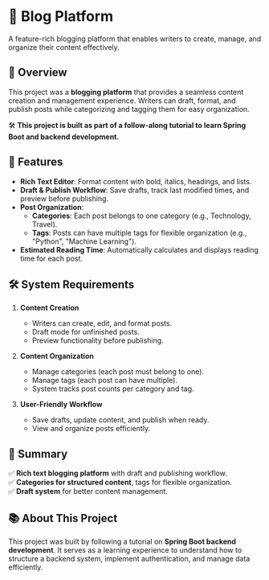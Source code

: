 
# 📝 Blog Platform

A feature-rich blogging platform that enables writers to create, manage, and organize their content effectively.

## 🚀 Overview

This project was a **blogging platform** that provides a seamless content creation and management experience. Writers can draft, format, and publish posts while categorizing and tagging them for easy organization.

🛠 **This project is built as part of a follow-along tutorial to learn Spring Boot and backend development.**

## 🎯 Features

- **Rich Text Editor**: Format content with bold, italics, headings, and lists.
- **Draft & Publish Workflow**: Save drafts, track last modified times, and preview before publishing.
- **Post Organization**:
    - **Categories**: Each post belongs to one category (e.g., Technology, Travel).
    - **Tags**: Posts can have multiple tags for flexible organization (e.g., "Python", "Machine Learning").
- **Estimated Reading Time**: Automatically calculates and displays reading time for each post.

## 🛠 System Requirements

1. **Content Creation**
    - Writers can create, edit, and format posts.
    - Draft mode for unfinished posts.
    - Preview functionality before publishing.

2. **Content Organization**
    - Manage categories (each post must belong to one).
    - Manage tags (each post can have multiple).
    - System tracks post counts per category and tag.

3. **User-Friendly Workflow**
    - Save drafts, update content, and publish when ready.
    - View and organize posts efficiently.

## 📌 Summary

✅ **Rich text blogging platform** with draft and publishing workflow.  
✅ **Categories for structured content**, tags for flexible organization.  
✅ **Draft system** for better content management.

## 📚 About This Project

This project was built by following a tutorial on **Spring Boot backend development**. It serves as a learning experience to understand how to structure a backend system, implement authentication, and manage data efficiently.

